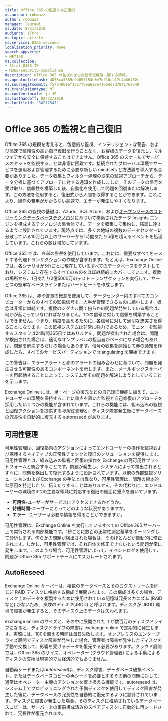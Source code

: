 ```yaml
---
title: Office 365 の監視と自己復旧
ms.author: robmazz
author: robmazz
manager: laurawi
ms.date: 8/21/2018
audience: ITPro
ms.topic: article
ms.service: O365-seccomp
localization_priority: None
search.appverid:
- MET150
ms.collection:
- Strat_O365_IP
- M365-security-compliance
description: Office 365 の監視および自動修復機能に関する情報。
ms.openlocfilehash: 4878ca5889c9b893154e0e7b910cb17c4b36402c
ms.sourcegitcommit: f57b4001ef1327f0ea622e716a4d7d78f1769b49
ms.translationtype: MT
ms.contentlocale: ja-JP
ms.lasthandoff: 02/23/2019
ms.locfileid: "30217547"
---
```

# <a name="office-365-monitoring-and-self-healing"></a>Office 365 の監視と自己復旧
Office 365 の規模を考えると、包括的な監視、インテリジェントな警告、および高速で信頼性の高い自己復旧を行うことなく、お客様のデータを復元し、マルウェアから安全に保持することはできません。Office 365 のスケールでサービスのセットを監視することは非常に困難です。接続されたグローバル環境でサービスを運用および管理するために必要な新しい mindsets と方法論を導入する必要がありました。データ収集とフィルター処理の従来の監視アプローチから、データ分析に基づくアプローチに対する通知を作成しました。そのデータの信号を受け取り、信頼性を構築した後、自動化を使用して問題を回復または解決します。この方法を使用すると、復旧式から人間を取得することができます。これにより、操作の費用がかからない高速で、エラーが発生しやすくなります。 

Office 365 の監視の基礎は、Azure、SQL Azure、および[オープンソースのストリーミングデータベーステクノロジ](http://cassandra.apache.org/)に基づいて構築されたデータ Insights エンジンを構成するテクノロジの集合体です。データを収集して集約し、結論に達するように設計されています。現時点では、多くの地域の複数のデータセンターに分散している10万台以上のサーバーから1時間あたり5億を超えるイベントを処理しています。これらの数は増加しています。 

Office 365 では、*外部の監視*を使用しています。これには、重要なすべてをテストする代理トランザクションの作成が含まれます。たとえば、Exchange Online では、各シナリオが5分ごとに散在しているすべてのデータベースをテストしており、システムに存在するすべてのものをほぼ継続的にカバーしています。複数の場所から、1日あたり2億5000万のテストトランザクションを実行して、サービスの堅牢なベースラインまたはハートビートを作成します。 

Office 365 は、*赤の警告*の概念を使用して、データセンター内のすべてのコンピューターからのすべての監視信号を、人手が管理できるものに縮小します。概念は非常に単純です。複数のシグナル間で何らかの問題が発生している場合は、何かが起こっていなければなりません。1つの信号に対して信頼を構築することはできません。つまり、精度を高めるために、各信号に対して適切な忠実さを得ることになります。この監視システムは非常に強力であるため、モニターを監視するスタッフは24時間365日ではありません。問題が検出された場合は、問題が検出された場合は、適切なオンプレベルの担当者がページになる場合もあれば、問題を解決するだけの場合もあります。信号の収集を開始して赤の通知を作成したら、すべてのサービスパーティションで triangulating を開始できます。 

この警告は、エラーアラートと赤のアラートの組み合わせに基づいて、問題を発生させる可能性のあるコンポーネントを示します。また、メールボックスサーバーを再起動することによって、システムがその問題を解決しようとしていることを示します。 

Exchange Online には、単一ページの復元などの自己復旧機能に加えて、エンドユーザーの環境を保持することに重点を置いた監視と自己修復のアプローチを採用したいくつかの機能が含まれています。これらの機能には、組み込みの監視と回復アクションを提供する*可用性管理*と、ディスク障害発生後にデータベースの冗長性を自動的に復元する autoreseed があります。 

## <a name="managed-availability"></a>可用性管理 
可用性管理は、回復指向のアクションによってエンドユーザーの操作を監視および保護するネイティブの正常性チェックと復旧のソリューションを提供します。可用性管理とは、組み込みの監視と回復の操作を Exchange の高可用性プラットフォームと統合することです。問題が発生し、システムによって検出されるとすぐに、問題を検出して復元するように設計されています。以前の外部監視ソリューションおよび Exchange の手法とは異なり、可用性管理は、問題の根本的な原因を特定したり、伝えたりすることはありません。その代わりに、エンドユーザーの環境の3つの主要な領域に対応する復旧の側面に重点を置いています。 
- **可用性**-ユーザーがサービスにアクセスできるかどうか。 
- **待機時間**-ユーザーにとってどのような状況がありますか。 
- **エラー** -ユーザーは必要な情報を得ることができますか。 

可用性管理は、Exchange Online を実行しているすべての Office 365 サーバー上で実行される内部機能です。1秒ごとに数百の正常性測定基準をポーリングして分析します。何らかの問題が検出された場合は、そのほとんどが自動的に修正されます。しかし、可用性管理では、それ自体を修正できないという問題が常に発生します。このような場合、可用性管理によって、イベントログを使用して、問題が Office 365 サポートチームにエスカレートされます。 

## <a name="autoreseed"></a>AutoReseed 
Exchange Online サーバーは、複数のデータベースとそのログストリームを同じ非 RAID ディスクに格納する構成で展開されます。この構成は多くの場合、ディスク上のデータを複製するために使用されている記憶域冗長メカニズム (RAID など) がないため、*多数のディスク*(JBOD) と呼ばれます。ディスクが JBOD 環境で障害が発生すると、そのディスク上のデータは失われます。 

exchange online のサイズと、その中に展開された it が数百万のディスクドライブになると、ディスクドライブの障害は exchange online で定期的に発生します。実際には、100を超える時間は毎日失敗します。オンプレミスのエンタープライズ展開でディスク障害が発生した場合、管理者は障害が発生したディスクを手動で交換して、影響を受けるデータを復元する必要があります。クラウド展開では、Office 365 のサイズ、オペレーター (クラウド管理者) による手動によるディスクの交換は現実的でも経済的でもありません。 

自動再シードまたは*autoreseed*は、ディスク障害、データベース破損イベント、またはデータベースコピーの再シードを必要とするその他の問題に対して、通常はオペレーター主導のアクションを置き換える機能です。autoreseed は、システム上でプロビジョニングされた予備ディスクを使用してディスク障害が発生した後に、データベースの冗長性を自動的に復元するように設計されています。ディスクに障害が発生した場合、そのディスクに格納されているデータベースコピーは、サーバー上の事前構成済みのスペアディスクに自動的に再シードされて、冗長性が復元されます。 